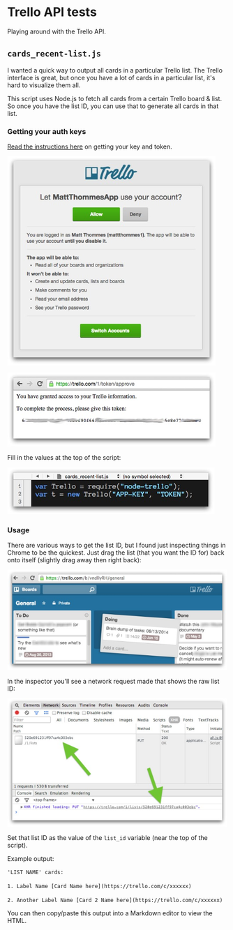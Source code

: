 # Trello API tests

Playing around with the Trello API.

## `cards_recent-list.js`

I wanted a quick way to output all cards in a particular Trello list. The Trello interface is great, but once you have a lot of cards in a particular list, it's hard to visualize them all.

This script uses Node.js to fetch all cards from a certain Trello board & list. So once you have the list ID, you can use that to generate all cards in that list.

### Getting your auth keys

[Read the instructions here](https://github.com/adunkman/node-trello) on getting your key and token.

![Screenshot of Trello app authentication](img/trello4.jpg)

![Screenshot of Trello app authentication](img/trello5.jpg)

Fill in the values at the top of the script:

![Paste your keys into the script](img/trello6.jpg)

### Usage

There are various ways to get the list ID, but I found just inspecting things in Chrome to be the quickest. Just drag the list (that you want the ID for) back onto itself (slightly drag away then right back):

![Screenshot of Trello board - dragging a list](img/trello1.jpg)

In the inspector you'll see a network request made that shows the raw list ID:

![Screenshot of Chrome inspector - network request](img/trello2.jpg)

Set that list ID as the value of the `list_id` variable (near the top of the script).

Example output:

	'LIST NAME' cards:

	1. Label Name [Card Name here](https://trello.com/c/xxxxxx)

	2. Another Label Name [Card 2 Name here](https://trello.com/c/xxxxxx)

You can then copy/paste this output into a Markdown editor to view the HTML.